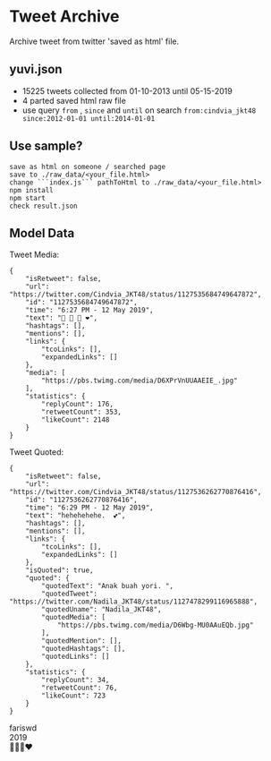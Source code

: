 # Tweet Archive
Archive tweet from twitter 'saved as html' file.

## yuvi.json
- 15225 tweets collected from 01-10-2013 until 05-15-2019
- 4 parted saved html raw file
- use query ```from``` , ```since``` and ```until``` on search ```from:cindvia_jkt48 since:2012-01-01 until:2014-01-01```

## Use sample?
```
save as html on someone / searched page
save to ./raw_data/<your_file.html>
change ```index.js``` pathToHtml to ./raw_data/<your_file.html>
npm install
npm start
check result.json
```

## Model Data
Tweet Media:
```
{
    "isRetweet": false,
    "url": "https://twitter.com/Cindvia_JKT48/status/1127535684749647872",
    "id": "1127535684749647872",
    "time": "6:27 PM - 12 May 2019",
    "text": "🐰 🐰 🐰 ❤️",
    "hashtags": [],
    "mentions": [],
    "links": {
        "tcoLinks": [],
        "expandedLinks": []
    },
    "media": [
        "https://pbs.twimg.com/media/D6XPrVnUUAAEIE_.jpg"
    ],
    "statistics": {
        "replyCount": 176,
        "retweetCount": 353,
        "likeCount": 2148
    }
}
```
Tweet Quoted:
```
{
    "isRetweet": false,
    "url": "https://twitter.com/Cindvia_JKT48/status/1127536262770876416",
    "id": "1127536262770876416",
    "time": "6:29 PM - 12 May 2019",
    "text": "hehehehehe.  💕",
    "hashtags": [],
    "mentions": [],
    "links": {
        "tcoLinks": [],
        "expandedLinks": []
    },
    "isQuoted": true,
    "quoted": {
        "quotedText": "Anak buah yori. ",
        "quotedTweet": "https://twitter.com/Nadila_JKT48/status/1127478299116965888",
        "quotedUname": "Nadila_JKT48",
        "quotedMedia": [
            "https://pbs.twimg.com/media/D6Wbg-MU0AAuEQb.jpg"
        ],
        "quotedMention": [],
        "quotedHashtags": [],
        "quotedLinks": []
    },
    "statistics": {
        "replyCount": 34,
        "retweetCount": 76,
        "likeCount": 723
    }
}
```

fariswd  
2019  
🐰🐰🐰❤️  
